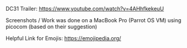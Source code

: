 DC31 Trailer: https://www.youtube.com/watch?v=4AHhfkekeuU

Screenshots / Work was done on a MacBook Pro (Parrot OS VM) using picocom (based on their suggestion)

Helpful Link for Emojis: [](https://emojipedia.org/)https://emojipedia.org/
